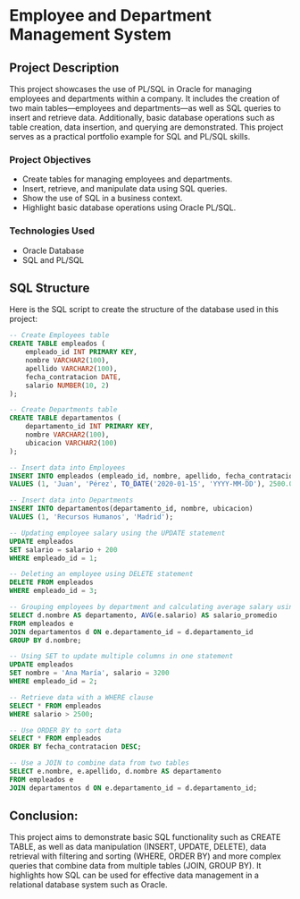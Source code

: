 # Employee and Department Management System
## Project Description
This project showcases the use of PL/SQL in Oracle for managing employees and departments within a company. It includes the creation of two main tables—employees and departments—as well as SQL queries to insert and retrieve data. Additionally, basic database operations such as table creation, data insertion, and querying are demonstrated. This project serves as a practical portfolio example for SQL and PL/SQL skills.

### Project Objectives
* Create tables for managing employees and departments.
* Insert, retrieve, and manipulate data using SQL queries.
* Show the use of SQL in a business context.
* Highlight basic database operations using Oracle PL/SQL.

### Technologies Used
* Oracle Database
* SQL and PL/SQL

## SQL Structure

Here is the SQL script to create the structure of the database used in this project:

```sql
-- Create Employees table
CREATE TABLE empleados (
    empleado_id INT PRIMARY KEY,
    nombre VARCHAR2(100),
    apellido VARCHAR2(100),
    fecha_contratacion DATE,
    salario NUMBER(10, 2)
);

-- Create Departments table
CREATE TABLE departamentos (
    departamento_id INT PRIMARY KEY,
    nombre VARCHAR2(100),
    ubicacion VARCHAR2(100)
);

-- Insert data into Employees
INSERT INTO empleados (empleado_id, nombre, apellido, fecha_contratacion, salario)
VALUES (1, 'Juan', 'Pérez', TO_DATE('2020-01-15', 'YYYY-MM-DD'), 2500.00);

-- Insert data into Departments
INSERT INTO departamentos(departamento_id, nombre, ubicacion)
VALUES (1, 'Recursos Humanos', 'Madrid');

-- Updating employee salary using the UPDATE statement
UPDATE empleados
SET salario = salario + 200
WHERE empleado_id = 1;

-- Deleting an employee using DELETE statement
DELETE FROM empleados
WHERE empleado_id = 3;

-- Grouping employees by department and calculating average salary using GROUP BY
SELECT d.nombre AS departamento, AVG(e.salario) AS salario_promedio
FROM empleados e
JOIN departamentos d ON e.departamento_id = d.departamento_id
GROUP BY d.nombre;

-- Using SET to update multiple columns in one statement
UPDATE empleados
SET nombre = 'Ana María', salario = 3200
WHERE empleado_id = 2;

-- Retrieve data with a WHERE clause
SELECT * FROM empleados
WHERE salario > 2500;

-- Use ORDER BY to sort data
SELECT * FROM empleados
ORDER BY fecha_contratacion DESC;

-- Use a JOIN to combine data from two tables
SELECT e.nombre, e.apellido, d.nombre AS departamento
FROM empleados e
JOIN departamentos d ON e.departamento_id = d.departamento_id;
```

## Conclusion:
This project aims to demonstrate basic SQL functionality such as CREATE TABLE, as well as data manipulation (INSERT, UPDATE, DELETE), data retrieval with filtering and sorting (WHERE, ORDER BY) and more complex queries that combine data from multiple tables (JOIN, GROUP BY). It highlights how SQL can be used for effective data management in a relational database system such as Oracle.




